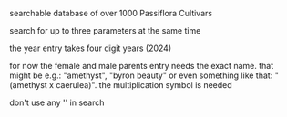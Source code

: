 searchable database of over 1000 Passiflora Cultivars

search for up to three parameters at the same time

the year entry takes four digit years (2024)

for now the female and male parents entry needs the exact name. that might be e.g.: "amethyst", "byron beauty" or even something like that: "(amethyst x caerulea)". the multiplication symbol is needed

don't use any '' in search

